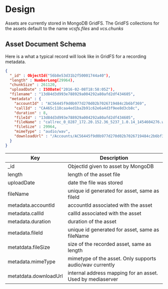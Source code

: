 # Design

Assets are currently stored in MongoDB GridFS.  The GridFS collections for the assets default
to the name *vcsfs.files* and *vcs.chunks*

## Asset Document Schema

Here is a what a typical record will look like in GridFS for a recording metadata.

```json
{
  "_id" : ObjectId("56b8e53d31b2f50001744a40"),
  "length" : NumberLong(29964),
  "chunkSize" : 261120,
  "uploadDate" : ISODate("2016-02-08T18:58:05Z"),
  "filename" : "13d84d3d993e788929a004292a80afd2df434605",
  "metadata" : {
    "accountId" : "AC56445f9d0b977d270d02b7026719484c2b6bf369",
    "callId" : "CA465c118caa4ed1ba2b91c62e6a4d3f9ee8d3cb8c",
    "duration" : 8,
    "fileId" : "13d84d3d993e788929a004292a80afd2df434605",
    "fileName" : "callrec_0_O287_172.20.152.36_5237_1.0.14_1454604276.wav",
    "fileSize" : 29964,
    "mimeType" : "audio/wav",
    "downloadUrl" : "/Accounts/AC56445f9d0b977d270d02b7026719484c2b6bf369/recordings/13d84d3d993e788929a004292a80afd2df434605"
  }
}
```

|Key | Description |
| --- | --- |
| _id | ObjectId given to asset by MongoDB |
| length | length of the asset file |
| uploadDate | date the file was stored |
| fileName | unique id generated for asset, same as fileId |
| metadata.accountId | accountId associated with the asset |
| metadata.callId | callId associated with the asset |
| metadata.duration | duration of the asset |
| metadata.fileId | unique id generated for asset, same as fileName |
| metatdata.fileSize | size of the recorded asset, same as length |
| metadata.mimeType | mimetype of the asset.  Only supports audio/wav currently |
| metatdata.downloadUrl | internal address mapping for an asset.  Used by mediaserver |
